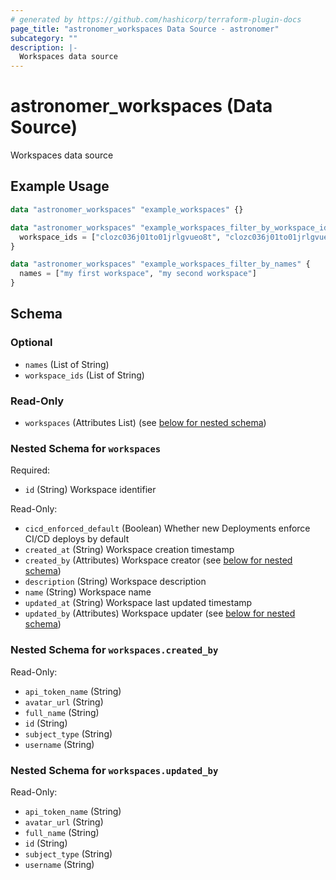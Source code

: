 ```yaml
---
# generated by https://github.com/hashicorp/terraform-plugin-docs
page_title: "astronomer_workspaces Data Source - astronomer"
subcategory: ""
description: |-
  Workspaces data source
---
```


# astronomer_workspaces (Data Source)

Workspaces data source

## Example Usage

```terraform
data "astronomer_workspaces" "example_workspaces" {}

data "astronomer_workspaces" "example_workspaces_filter_by_workspace_ids" {
  workspace_ids = ["clozc036j01to01jrlgvueo8t", "clozc036j01to01jrlgvueo81"]
}

data "astronomer_workspaces" "example_workspaces_filter_by_names" {
  names = ["my first workspace", "my second workspace"]
}
```

<!-- schema generated by tfplugindocs -->
## Schema

### Optional

- `names` (List of String)
- `workspace_ids` (List of String)

### Read-Only

- `workspaces` (Attributes List) (see [below for nested schema](#nestedatt--workspaces))

<a id="nestedatt--workspaces"></a>
### Nested Schema for `workspaces`

Required:

- `id` (String) Workspace identifier

Read-Only:

- `cicd_enforced_default` (Boolean) Whether new Deployments enforce CI/CD deploys by default
- `created_at` (String) Workspace creation timestamp
- `created_by` (Attributes) Workspace creator (see [below for nested schema](#nestedatt--workspaces--created_by))
- `description` (String) Workspace description
- `name` (String) Workspace name
- `updated_at` (String) Workspace last updated timestamp
- `updated_by` (Attributes) Workspace updater (see [below for nested schema](#nestedatt--workspaces--updated_by))

<a id="nestedatt--workspaces--created_by"></a>
### Nested Schema for `workspaces.created_by`

Read-Only:

- `api_token_name` (String)
- `avatar_url` (String)
- `full_name` (String)
- `id` (String)
- `subject_type` (String)
- `username` (String)


<a id="nestedatt--workspaces--updated_by"></a>
### Nested Schema for `workspaces.updated_by`

Read-Only:

- `api_token_name` (String)
- `avatar_url` (String)
- `full_name` (String)
- `id` (String)
- `subject_type` (String)
- `username` (String)
